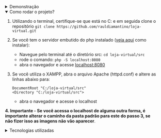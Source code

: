 

<details>
  <summary>Demonstração</summary>
  <br>
  
https://user-images.githubusercontent.com/100098231/225097379-66f5e423-daa4-41ff-8678-f3a517b5911c.mp4

</details>

<details open>
  <summary>Como rodar o projeto?</summary>

  1. Utilizando o terminal, certifique-se que está no C: e em seguida clone o repositório `git clone https://github.com/rauldiamantino/loja-virtual.git`
  


  2. Se você tem o servidor embutido do php instalado (<a href="https://github.com/rauldiamantino/ambiente-php">veja aqui</a> como instalar):
     - Navegue pelo terminal até o diretório src: `cd loja-virtual/src`
     - rode o comando: `php -S localhost:8080`
     - abra o navegador e acesse <a href="http://localhost:8080">localhost:8080</a>
  
  3. Se você utiliza o XAMPP, abra o arquivo Apache (httpd.conf) e altere as linhas abaixo para:
     ```
     DocumentRoot "C:/loja-virtual/src"
     <Directory "C:/loja-virtual/src">
     ```
     - abra o navegador e acesse o localhost
       
  **4. Importante - Se você acessa o localhost de alguma outra forma, é importante alterar o caminho da pasta padrão para este do passo 3, se não fizer isso as imagens não vão aparecer**.
</details>


<details>
  <summary>Tecnologias utilizadas</summary>
  <p>
    
  - TypeScript: `4.9.5`
  - TailwindCss: `3.2.6`
  - PHP: `8.1.0`  
    
  </p>

  </details>

